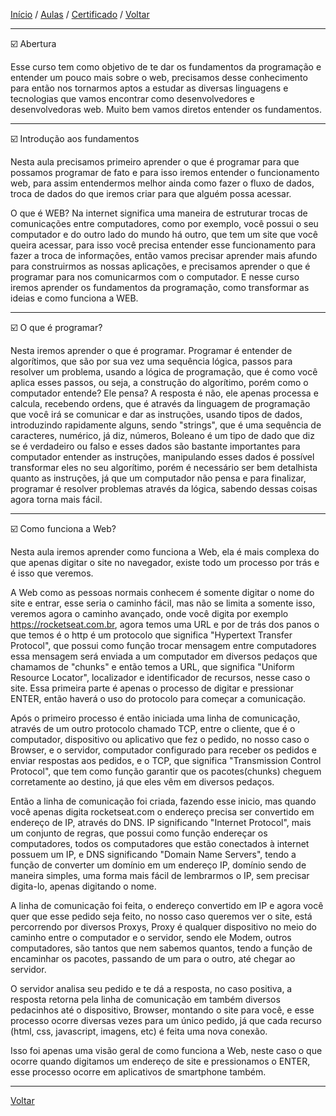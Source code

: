 [Início](https://github.com/Thalyalm/rocketseat-trilha-conectar) /
[Aulas](https://github.com/Thalyalm/rocketseat-trilha-conectar/tree/main/aulas) /
[Certificado](https://github.com/Thalyalm/rocketseat-trilha-conectar/tree/main/certificado/certificado-trilha-conectar.pdf) /
[Voltar](https://github.com/Thalyalm/rocketseat-trilha-conectar/tree/main/aulas/guia-estelar-de-programacao)

---

:ballot_box_with_check: Abertura

Esse curso tem como objetivo de te dar os fundamentos da programação e entender um pouco mais sobre o web, precisamos desse conhecimento para então nos tornarmos aptos a estudar as diversas linguagens e tecnologias que vamos encontrar como desenvolvedores e desenvolvedoras web. Muito bem vamos diretos entender os fundamentos.

---

:ballot_box_with_check: Introdução aos fundamentos

Nesta aula precisamos primeiro aprender o que é programar para que possamos programar de fato e para isso iremos entender o funcionamento web, para assim entendermos melhor ainda como fazer o fluxo de dados, troca de dados do que iremos criar para que alguém possa acessar.

O que é WEB? Na internet significa uma maneira de estruturar trocas de comunicações entre computadores, como por exemplo, você possui o seu computador e do outro lado do mundo há outro, que tem um site que você queira acessar, para isso você precisa entender esse funcionamento para fazer a troca de informações, então vamos precisar aprender mais afundo para construirmos as nossas aplicações, e precisamos aprender o que é programar para nos comunicarmos com o computador. E nesse curso iremos aprender os fundamentos da programação, como transformar as ideias e como funciona a WEB.
    
---

:ballot_box_with_check: O que é programar?

Nesta iremos aprender o que é programar. Programar é entender de algorítimos, que são por sua vez uma sequência lógica, passos para resolver um problema, usando a lógica de programação, que é como você aplica esses passos, ou seja, a construção do algorítimo, porém como o computador entende? Ele pensa? A resposta é não, ele apenas processa e calcula, recebendo ordens, que é através da linguagem de programação que você irá se comunicar e dar as instruções, usando tipos de dados, introduzindo rapidamente alguns, sendo "strings", que é uma sequência de caracteres, numérico, já diz, números, Boleano é um tipo de dado que diz se é verdadeiro ou falso e esses dados são bastante importantes para computador entender as instruções, manipulando esses dados é possível transformar eles no seu algorítimo, porém é necessário ser bem detalhista quanto as instruções, já que um computador não pensa e para finalizar, programar é resolver problemas através da lógica, sabendo dessas coisas agora torna mais fácil.
   
---
 
:ballot_box_with_check: Como funciona a Web?

Nesta aula iremos aprender como funciona a Web, ela é mais complexa do que apenas digitar o site no navegador, existe todo um processo por trás e é isso que veremos.

A Web como as pessoas normais conhecem é somente digitar o nome do site e entrar, esse seria o caminho fácil, mas não se limita a somente isso, veremos agora o caminho avançado, onde você digita por exemplo https://rocketseat.com.br, agora temos uma URL e por de trás dos panos o que temos é o http é um protocolo que significa "Hypertext Transfer Protocol", que possui como função trocar mensagem entre computadores essa mensagem será enviada a um computador em diversos pedaços que chamamos de "chunks" e então temos a URL, que significa "Uniform Resource Locator", localizador e identificador de recursos, nesse caso o site. Essa primeira parte é apenas o processo de digitar e pressionar ENTER, então haverá o uso do protocolo para começar a comunicação.

Após o primeiro processo é então iniciada uma linha de comunicação, através de um outro protocolo chamado TCP, entre o cliente, que é o computador, dispositivo ou aplicativo que fez o pedido, no nosso caso o Browser, e o servidor, computador configurado para receber os pedidos e enviar respostas aos pedidos, e o TCP, que significa "Transmission Control Protocol", que tem como função garantir que os pacotes(chunks) cheguem corretamente ao destino, já que eles vêm em diversos pedaços.

Então a linha de comunicação foi criada, fazendo esse inicio, mas quando você apenas digita rocketseat.com o endereço precisa ser convertido em endereço de IP, através do DNS. IP significando "Internet Protocol", mais um conjunto de regras, que possui como função endereçar os computadores, todos os computadores que estão conectados à internet possuem um IP, e DNS significando "Domain Name Servers", tendo a função de converter um domínio em um endereço IP, domínio sendo de maneira simples, uma forma mais fácil de lembrarmos o IP, sem precisar digita-lo, apenas digitando o nome.

A linha de comunicação foi feita, o endereço convertido em IP e agora você quer que esse pedido seja feito, no nosso caso queremos ver o site, está percorrendo por diversos Proxys, Proxy é qualquer dispositivo no meio do caminho entre o computador e o servidor, sendo ele Modem, outros computadores, são tantos que nem sabemos quantos, tendo a função de encaminhar os pacotes, passando de um para o outro, até chegar ao servidor.

O servidor analisa seu pedido e te dá a resposta, no caso positiva, a resposta retorna pela linha de comunicação em também diversos pedacinhos até o dispositivo, Browser, montando o site para você, e esse processo ocorre diversas vezes para um único pedido, já que cada recurso (html, css, javascript, imagens, etc) é feita uma nova conexão.

Isso foi apenas uma visão geral de como funciona a Web, neste caso o que ocorre quando digitamos um endereço de site e pressionamos o ENTER, esse processo ocorre em aplicativos de smartphone também.

---

[Voltar](https://github.com/Thalyalm/rocketseat-trilha-conectar/tree/main/aulas/guia-estelar-de-programacao)